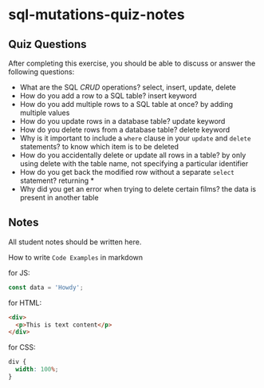 # sql-mutations-quiz-notes

## Quiz Questions

After completing this exercise, you should be able to discuss or answer the following questions:

- What are the SQL _CRUD_ operations?
  select, insert, update, delete
- How do you add a row to a SQL table?
  insert keyword
- How do you add multiple rows to a SQL table at once?
  by adding multiple values
- How do you update rows in a database table?
  update keyword
- How do you delete rows from a database table?
  delete keyword
- Why is it important to include a `where` clause in your `update` and `delete` statements?
  to know which item is to be deleted
- How do you accidentally delete or update all rows in a table?
  by only using delete with the table name, not specifying a particular identifier
- How do you get back the modified row without a separate `select` statement?
  returning \*
- Why did you get an error when trying to delete certain films?
  the data is present in another table

## Notes

All student notes should be written here.

How to write `Code Examples` in markdown

for JS:

```javascript
const data = 'Howdy';
```

for HTML:

```html
<div>
  <p>This is text content</p>
</div>
```

for CSS:

```css
div {
  width: 100%;
}
```
